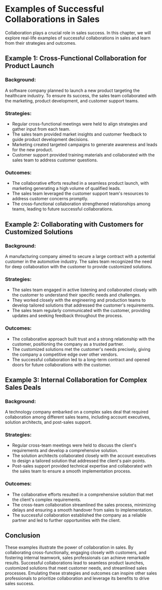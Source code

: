 Examples of Successful Collaborations in Sales
=======================================================

Collaboration plays a crucial role in sales success. In this chapter, we will explore real-life examples of successful collaborations in sales and learn from their strategies and outcomes.

Example 1: Cross-Functional Collaboration for Product Launch
------------------------------------------------------------

### Background:

A software company planned to launch a new product targeting the healthcare industry. To ensure its success, the sales team collaborated with the marketing, product development, and customer support teams.

### Strategies:

* Regular cross-functional meetings were held to align strategies and gather input from each team.
* The sales team provided market insights and customer feedback to guide product development decisions.
* Marketing created targeted campaigns to generate awareness and leads for the new product.
* Customer support provided training materials and collaborated with the sales team to address customer questions.

### Outcomes:

* The collaborative efforts resulted in a seamless product launch, with marketing generating a high volume of qualified leads.
* The sales team leveraged the customer support team's resources to address customer concerns promptly.
* The cross-functional collaboration strengthened relationships among teams, leading to future successful collaborations.

Example 2: Collaborating with Customers for Customized Solutions
----------------------------------------------------------------

### Background:

A manufacturing company aimed to secure a large contract with a potential customer in the automotive industry. The sales team recognized the need for deep collaboration with the customer to provide customized solutions.

### Strategies:

* The sales team engaged in active listening and collaborated closely with the customer to understand their specific needs and challenges.
* They worked closely with the engineering and production teams to develop tailored solutions that addressed the customer's requirements.
* The sales team regularly communicated with the customer, providing updates and seeking feedback throughout the process.

### Outcomes:

* The collaborative approach built trust and a strong relationship with the customer, positioning the company as a trusted partner.
* The customized solutions met the customer's needs precisely, giving the company a competitive edge over other vendors.
* The successful collaboration led to a long-term contract and opened doors for future collaborations with the customer.

Example 3: Internal Collaboration for Complex Sales Deals
---------------------------------------------------------

### Background:

A technology company embarked on a complex sales deal that required collaboration among different sales teams, including account executives, solution architects, and post-sales support.

### Strategies:

* Regular cross-team meetings were held to discuss the client's requirements and develop a comprehensive solution.
* The solution architects collaborated closely with the account executives to design a tailored solution that addressed the client's pain points.
* Post-sales support provided technical expertise and collaborated with the sales team to ensure a smooth implementation process.

### Outcomes:

* The collaborative efforts resulted in a comprehensive solution that met the client's complex requirements.
* The cross-team collaboration streamlined the sales process, minimizing delays and ensuring a smooth handover from sales to implementation.
* The successful collaboration established the company as a reliable partner and led to further opportunities with the client.

Conclusion
----------

These examples illustrate the power of collaboration in sales. By collaborating cross-functionally, engaging closely with customers, and fostering internal teamwork, sales professionals can achieve remarkable results. Successful collaborations lead to seamless product launches, customized solutions that meet customer needs, and streamlined sales processes. Emulating these strategies and outcomes can inspire other sales professionals to prioritize collaboration and leverage its benefits to drive sales success.
